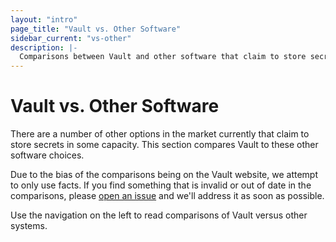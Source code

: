 ```yaml
---
layout: "intro"
page_title: "Vault vs. Other Software"
sidebar_current: "vs-other"
description: |-
  Comparisons between Vault and other software that claim to store secrets in some capacity.
---
```


# Vault vs. Other Software

There are a number of other options in the market currently that claim
to store secrets in some capacity. This section compares Vault to these
other software choices.

Due to the bias of the comparisons being on the Vault website, we attempt
to only use facts. If you find something that is invalid or out of date
in the comparisons, please
[open an issue](https://github.com/hashicorp/vault/issues) and we'll
address it as soon as possible.

Use the navigation on the left to read comparisons of Vault versus other
systems.
